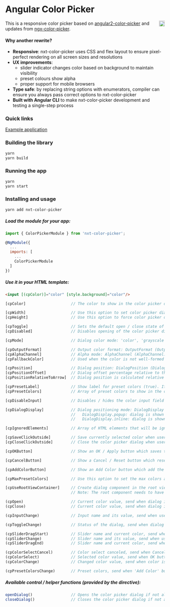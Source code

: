 # Angular Color Picker

<a href="https://badge.fury.io/js/nxt-color-picker"><img src="https://badge.fury.io/js/nxt-color-picker.svg" align="right" alt="yarn version" height="18"></a>

This is a responsive color picker based on [angular2-color-picker](https://github.com/Alberplz/angular2-color-picker) and updates from [ngx-color-picker](https://github.com/zefoy/ngx-color-picker).

#### Why another rewrite?

-   **Responsive**: nxt-color-picker uses CSS and flex layout to ensure pixel-perfect rendering on all screen sizes and resolutions
-   **UX improvements**:
    -   slider indicator changes color based on background to maintain visibility
    -   preset colours show alpha
    -   proper support for mobile browsers
-   **Type safe**: by replacing string options with enumerators, compiler can ensure you always pass correct options to nxt-color-picker
-   **Built with Angular CLI** to make nxt-color-picker development and testing a single-step process

### Quick links

[Example application](https://liquid-js.github.io/nxt-color-picker/en-US/)

### Building the library

```bash
yarn
yarn build
```

### Running the app

```bash
yarn
yarn start
```

### Installing and usage

```bash
yarn add nxt-color-picker
```

##### Load the module for your app:

```javascript
import { ColorPickerModule } from 'nxt-color-picker';

@NgModule({
  ...
  imports: [
    ...
    ColorPickerModule
  ]
})
```

##### Use it in your HTML template:

```html
<input [(cpColor)]="color" [style.background]="color"/>
```

```javascript
[cpColor]                    // The color to show in the color picker dialog.

[cpWidth]                    // Use this option to set color picker dialog width ('230px').
[cpHeight]                   // Use this option to force color picker dialog height ('auto').

[cpToggle]                   // Sets the default open / close state of the color picker (false).
[cpDisabled]                 // Disables opening of the color picker dialog via toggle / events.

[cpMode]                     // Dialog color mode: 'color', 'grayscale', 'presets' ('color').

[cpOutputFormat]             // Output color format: OutputFormat (OutputFormat.auto).
[cpAlphaChannel]             // Alpha mode: AlphaChannel (AlphaChannel.enabled).
[cpFallbackColor]            // Used when the color is not well-formed or is undefined ('#000').

[cpPosition]                 // Dialog position: DialogPosition (DialogPosition.right).
[cpPositionOffset]           // Dialog offset percentage relative to the directive element (0%).
[cpPositionRelativeToArrow]  // Dialog position is calculated relative to dialog arrow (false).

[cpPresetLabel]              // Show label for preset colors (true). If string is given, it overrides the default label.
[cpPresetColors]             // Array of preset colors to show in the color picker dialog ([]).

[cpDisableInput]             // Disables / hides the color input field from the dialog (false).

[cpDialogDisplay]            // Dialog positioning mode: DialogDisplay (DialogDisplay.popup).
                             //   DialogDisplay.popup: dialog is shown as popup (fixed positioning).
                             //   DialogDisplay.inline: dialog is shown permanently (static positioning).

[cpIgnoredElements]          // Array of HTML elements that will be ignored when clicked ([]).

[cpSaveClickOutside]         // Save currently selected color when user clicks outside (true).
[cpCloseClickOutside]        // Close the color picker dialog when user clicks outside (true).

[cpOKButton]                 // Show an OK / Apply button which saves the color (false).

[cpCancelButton]             // Show a Cancel / Reset button which resets the color (false).

[cpAddColorButton]           // Show an Add Color button which add the color into preset (false).

[cpMaxPresetColors]          // Use this option to set the max colors allowed in presets (6).

[cpUseRootViewContainer]     // Create dialog component in the root view container (false).
                             // Note: The root component needs to have public viewContainerRef.

(cpOpen)                     // Current color value, send when dialog is opened (value: string).
(cpClose)                    // Current color value, send when dialog is closed (value: string).

(cpInputChange)              // Input name and its value, send when user changes color through inputs (value: InputChangeEvent).

(cpToggleChange)             // Status of the dialog, send when dialog is opened / closed (open: boolean).

(cpSliderDragStart)          // Slider name and current color, send when slider dragging starts (value: SliderChangeEvent).
(cpSliderChange)             // Slider name and its value, send when user changes color through slider (value: SliderChangeEvent).
(cpSliderDragEnd)            // Slider name and current color, send when slider dragging ends (value: SliderChangeEvent).

(cpColorSelectCancel)        // Color select canceled, send when Cancel button is pressed (void).
(cpColorSelect)              // Selected color value, send when OK button pressed or user clicks outside (if cpSaveClickOutside is true). (value: string).
(cpColorChange)              // Changed color value, send when color is changed (value: string).

(cpPresetColorsChange)       // Preset colors, send when 'Add Color' button is pressed (value: array).
```

##### Available control / helper functions (provided by the directive):

```javascript
openDialog()                 // Opens the color picker dialog if not already open.
closeDialog()                // Closes the color picker dialog if not already closed.
```
